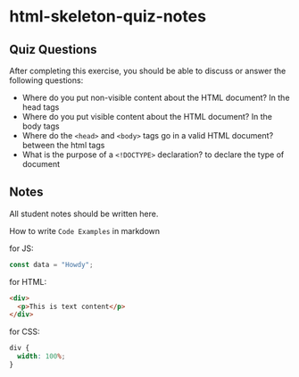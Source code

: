 # html-skeleton-quiz-notes

## Quiz Questions

After completing this exercise, you should be able to discuss or answer the following questions:

- Where do you put non-visible content about the HTML document?
In the head tags
- Where do you put visible content about the HTML document?
In the body tags
- Where do the `<head>` and `<body>` tags go in a valid HTML document?
between the html tags
- What is the purpose of a `<!DOCTYPE>` declaration?
to declare the type of document
## Notes

All student notes should be written here.


How to write `Code Examples` in markdown

for JS:

```javascript
const data = "Howdy";
```

for HTML:

```html
<div>
  <p>This is text content</p>
</div>
```

for CSS:

```css
div {
  width: 100%;
}
```
